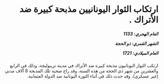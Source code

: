 <h1 dir="rtl">ارتكاب الثوار اليونانيين مذبحة كبيرة ضد الأتراك .</h1>

<h5 dir="rtl">العام الهجري:  1133

الشهر القمري: ذو الحجة

العام الميلادي: 1721</h5>

<p dir="rtl">ارتكب الثوار اليونانيون مذبحة كبيرة ضد الأتراك في مدينة تريبوليجة، وذلك في الرابع والعشرين من شهر ذي الحجة من هذه السنة، وقد راح ضحية تلك المذبحة 8 آلاف مدني (غير عسكري)، وقد حدث ذلك في أثناء الثورة اليونانية ضد الدولة العثمانية.</p></br>
